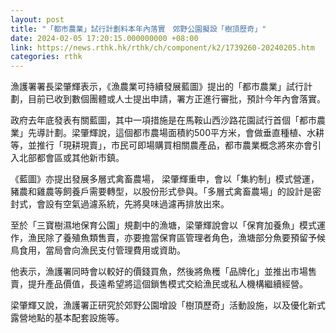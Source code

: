 ```yaml
---
layout: post
title: "「都市農業」試行計劃料本年內落實　郊野公園擬設「樹頂歷奇」"
date: 2024-02-05 17:20:15.000000000 +08:00
link: https://news.rthk.hk/rthk/ch/component/k2/1739260-20240205.htm
categories: rthk
---
```


漁護署署長梁肇輝表示，《漁農業可持續發展藍圖》提出的「都市農業」試行計劃，目前已收到數個團體或人士提出申請，署方正進行審批，預計今年內會落實。

政府去年底發表有關藍圖，其中一項措施是在馬鞍山西沙路花園試行首個「都市農業」先導計劃。梁肇輝說，這個都市農場面積約500平方米，會做垂直種植、水耕等，並推行「現耕現賣」，市民可即場購買相關農產品，都市農業概念將來亦會引入北部都會區或其他新市鎮。

 《藍圖》亦提出發展多層式禽畜農場， 梁肇輝重申，會以「集約制」模式營運，豬農和雞農等飼養戶需要轉型，以股份形式參與。「多層式禽畜農場」的設計是密封式，會設有空氣過濾系統，先將臭味過濾再排放出來。

至於「三寶樹濕地保育公園」規劃中的漁塘，梁肇輝說會以「保育加養魚」模式運作，漁民除了養殖魚類售賣，亦要擔當保育區管理者角色，漁塘部分魚要預留予候鳥食用，當局會向漁民支付管理費用或資助。

他表示，漁護署同時會以較好的價錢買魚，然後將魚穫「品牌化」並推出市場售賣，提升產品價值，長遠希望將這個鎖售模式交給漁民或私人機構繼續經營。

梁肇輝又說，漁護署正研究於郊野公園增設「樹頂歷奇」活動設施，以及優化新式露營地點的基本配套設施等。
